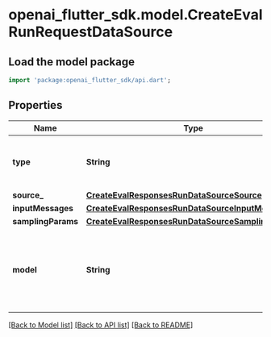 # openai_flutter_sdk.model.CreateEvalRunRequestDataSource

## Load the model package
```dart
import 'package:openai_flutter_sdk/api.dart';
```

## Properties
Name | Type | Description | Notes
------------ | ------------- | ------------- | -------------
**type** | **String** | The type of data source. Always `jsonl`. | [default to 'jsonl']
**source_** | [**CreateEvalResponsesRunDataSourceSource**](CreateEvalResponsesRunDataSourceSource.md) |  | 
**inputMessages** | [**CreateEvalResponsesRunDataSourceInputMessages**](CreateEvalResponsesRunDataSourceInputMessages.md) |  | [optional] 
**samplingParams** | [**CreateEvalResponsesRunDataSourceSamplingParams**](CreateEvalResponsesRunDataSourceSamplingParams.md) |  | [optional] 
**model** | **String** | The name of the model to use for generating completions (e.g. \"o3-mini\"). | [optional] 

[[Back to Model list]](../README.md#documentation-for-models) [[Back to API list]](../README.md#documentation-for-api-endpoints) [[Back to README]](../README.md)


